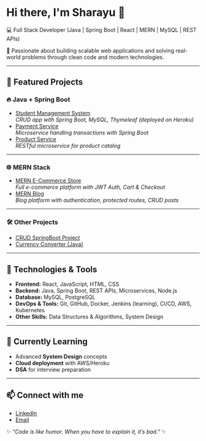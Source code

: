 # Hi there, I'm Sharayu 👋  

💻 Full Stack Developer (Java | Spring Boot | React | MERN | MySQL | REST APIs)

🚀 Passionate about building scalable web applications and solving real-world problems through clean code and modern technologies.  


---

## 📌 Featured Projects

### 🔥 Java + Spring Boot
- [Student Management System](https://github.com/Sharayu003/Student-Management)  
  *CRUD app with Spring Boot, MySQL, Thymeleaf (deployed on Heroku)*  
- [Payment Service](https://github.com/Sharayu003/Payment_Service)  
  *Microservice handling transactions with Spring Boot*  
- [Product Service](https://github.com/Sharayu003/product_service)  
  *RESTful microservice for product catalog*

---

### 🌐 MERN Stack
- [MERN E-Commerce Store](https://github.com/Sharayu003/Mern-E-Commerce-Store)  
  *Full e-commerce platform with JWT Auth, Cart & Checkout*  
- [MERN Blog](https://github.com/Sharayu003/mern-blog)  
  *Blog platform with authentication, protected routes, CRUD posts*

---

### 🛠️ Other Projects
- [CRUD SpringBoot Project](https://github.com/Sharayu003/Crud_SpringBoot_Project)  
- [Currency Converter (Java)](https://github.com/Sharayu003/Currency-Converter)

---

## 🔧 Technologies & Tools
- **Frontend:** React, JavaScript, HTML, CSS  
- **Backend:** Java, Spring Boot, REST APIs, Microservices, Node.js
- **Database:** MySQL, PostgreSQL  
- **DevOps & Tools:** Git, GitHub, Docker, Jenkins (learning), CI/CD, AWS, Kubernetes
- **Other Skills:** Data Structures & Algorithms, System Design  

---

## 🌱 Currently Learning
- Advanced **System Design** concepts  
- **Cloud deployment** with AWS/Heroku  
- **DSA** for interview preparation  

---

## 📫 Connect with me
- [LinkedIn](https://www.linkedin.com/in/sharayu310/)
- [Email](mailto:sharayuyeole38@gmail.com)  

✨ _“Code is like humor. When you have to explain it, it’s bad.”_ ✨
